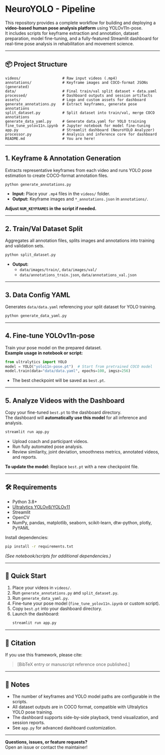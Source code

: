 # NeuroYOLO - Pipeline

This repository provides a complete workflow for building and deploying a **video-based human pose analysis platform** using YOLOv11n-pose.  
It includes scripts for keyframe extraction and annotation, dataset preparation, model fine-tuning, and a fully-featured Streamlit dashboard for real-time pose analysis in rehabilitation and movement science.

---

## 📦 Project Structure

```
videos/                   # Raw input videos (.mp4)
annotations/              # Keyframe images and COCO-format JSONs (generated)
data/                     # Final train/val split dataset + data.yaml
processed/                # Dashboard outputs and session artifacts
assets/                   # Logo and custom assets for dashboard
generate_annotations.py   # Extract keyframes, generate pose annotations
split_dataset.py          # Split dataset into train/val, merge COCO annotations
generate_data_yaml.py     # Generate data.yaml for YOLO training
fine_tune_yolov11n.ipynb  # Jupyter notebook for model fine-tuning
app.py                    # Streamlit dashboard (NeuroYOLO Analyzer)
processor.py              # Analysis and inference core for dashboard
README.md                 # You are here!
```

---

## 1. Keyframe & Annotation Generation

Extracts representative keyframes from each video and runs YOLO pose estimation to create COCO-format annotation files.

```bash
python generate_annotations.py
```

- **Input:** Place your `.mp4` files in the `videos/` folder.
- **Output:** Keyframe images and `*_annotations.json` in `annotations/`.

**Adjust `NUM_KEYFRAMES` in the script if needed.**

---

## 2. Train/Val Dataset Split

Aggregates all annotation files, splits images and annotations into training and validation sets.

```bash
python split_dataset.py
```

- **Output:**
  - `data/images/train/`, `data/images/val/`
  - `data/annotations_train.json`, `data/annotations_val.json`

---

## 3. Data Config YAML

Generates `data/data.yaml` referencing your split dataset for YOLO training.

```bash
python generate_data_yaml.py
```

---

## 4. Fine-tune YOLOv11n-pose

Train your pose model on the prepared dataset.  
**Example usage in notebook or script:**

```python
from ultralytics import YOLO
model = YOLO("yolo11n-pose.pt")  # Start from pretrained COCO model
model.train(data="data/data.yaml", epochs=100, imgsz=256)
```

- The best checkpoint will be saved as `best.pt`.

---

## 5. Analyze Videos with the Dashboard

Copy your fine-tuned `best.pt` to the dashboard directory.  
The dashboard will **automatically use this model** for all inference and analysis.

```bash
streamlit run app.py
```

- Upload coach and participant videos.
- Run fully automated pose analysis.
- Review similarity, joint deviation, smoothness metrics, annotated videos, and reports.

**To update the model:** Replace `best.pt` with a new checkpoint file.

---

## 🛠️ Requirements

- Python 3.8+
- [Ultralytics YOLOv8/YOLOv11](https://github.com/ultralytics/ultralytics)
- Streamlit
- OpenCV
- NumPy, pandas, matplotlib, seaborn, scikit-learn, dtw-python, plotly, PyYAML

Install dependencies:
```bash
pip install -r requirements.txt
```
*(See notebook/scripts for additional dependencies.)*

---

## 🚀 Quick Start

1. Place your videos in `videos/`.
2. Run `generate_annotations.py` and `split_dataset.py`.
3. Run `generate_data_yaml.py`.
4. Fine-tune your pose model (`fine_tune_yolov11n.ipynb` or custom script).
5. Copy `best.pt` into your dashboard directory.
6. Launch the dashboard:  
   ```bash
   streamlit run app.py
   ```

---

## 📄 Citation

If you use this framework, please cite:

> [BibTeX entry or manuscript reference once published.]

---

## 📝 Notes

- The number of keyframes and YOLO model paths are configurable in the scripts.
- All dataset outputs are in COCO format, compatible with Ultralytics YOLO pose training.
- The dashboard supports side-by-side playback, trend visualization, and session reports.
- See `app.py` for advanced dashboard customization.

---

**Questions, issues, or feature requests?**  
Open an issue or contact the maintainer!
